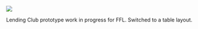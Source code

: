 ![](https://db-feed.s3.amazonaws.com/legacy/Screen_Shot_2016-08-18_at_2_41_40_PM-1471545750520.png)

Lending Club prototype work in progress for FFL. Switched to a table layout.
